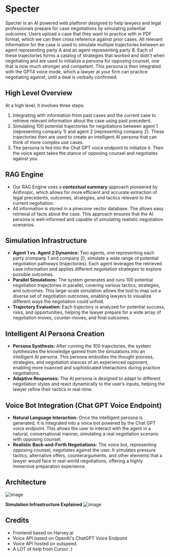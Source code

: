 # Specter
Specter is an AI powered web platform designed to help lawyers and legal professionals prepare for case negotiations by simulating potential outcomes. Users upload a case that they want to practice with in PDF format, which we can then cross reference against prior cases. All relevant information for the case is used to simulate multiple trajectories between an agent representing party A and an agent representing party B. Each of these trajectories forms a catalog of strategies that worked and didn't when negotiating and are used to initialize a persona for opposing counsel, one that is now much stronger and competent. This persona is then integrated with the GPT4 voice mode, which a lawyer at your firm can practice negotiating against, until a deal is verbally confirmed.


## High Level Overview

At a high level, it involves three steps: 
1) Integrating with information from past cases and the current case to retrieve relevant information about the case using past precedent. 
2) Simulating 100 potential trajectories for negotiations between agent 1 (representing company 1) and agent 2 (representing company 2). These trajectories then are used to create an intelligent AI persona that can think of more complex use cases. 
3) The persona is fed into the Chat GPT voice endpoint to initialize it. Then the voice agent takes the stance of opposing counsel and negotiates against you.



## RAG Engine
   - Our RAG Engine uses a **contextual summary** approach pioneered by Anthropic, which allows for more efficient and accurate extraction of legal precedents, outcomes, strategies, and tactics relevant to the current negotiation. 
   - All information is stored in a pinecone vector database. The allows easy retrieval of facts about the case. This approach ensures that the AI persona is well-informed and capable of simulating realistic negotiation scenarios. 

## Simulation Infrastructure
   - **Agent 1 vs. Agent 2 Dynamics:** Two agents, one representing each party (company 1 and company 2), simulate a wide range of potential negotiation pathways (trajectories). Each agent leverages the retrieved case information and applies different negotiation strategies to explore possible outcomes.
   - **Parallel Simulations:** The system generates and runs 100 potential negotiation trajectories in parallel, covering various tactics, strategies, and outcomes. This large-scale simulation allows the tool to map out a diverse set of negotiation outcomes, enabling lawyers to visualize different ways the negotiation could unfold.
   - **Trajectory Evaluation:** Each trajectory is analyzed for potential success, risks, and opportunities, helping the lawyer prepare for a wide array of negotiation moves, counter-moves, and final outcomes.

## Intelligent AI Persona Creation
   - **Persona Synthesis:** After running the 100 trajectories, the system synthesizes the knowledge gained from the simulations into an intelligent AI persona. This persona embodies the thought process, strategies, and negotiation stances of an experienced opponent, enabling more nuanced and sophisticated interactions during practice negotiations.
   - **Adaptive Responses:** The AI persona is designed to adapt to different negotiation styles and react dynamically to the user’s inputs, helping the lawyer refine their tactics in real-time.

## Voice Bot Integration (Chat GPT Voice Endpoint)
   - **Natural Language Interaction:** Once the intelligent persona is generated, it is integrated into a voice bot powered by the Chat GPT voice endpoint. This allows the user to interact with the agent in a natural, conversational manner, simulating a real negotiation scenario with opposing counsel.
   - **Realistic Back-and-Forth Negotiations:** The voice bot, representing opposing counsel, negotiates against the user. It simulates pressure tactics, alternative offers, counterarguments, and other elements that a lawyer would face in real-world negotiations, offering a highly immersive preparation experience.

## Architecture
![image](https://github.com/user-attachments/assets/2784feb1-fb97-465d-b319-c912f2d20474)

**Simulation Infrastructure Explained**
![image](https://github.com/user-attachments/assets/8f8cfef4-300f-49de-93e9-53d9337d07f3)

## Credits
- Frontend based on Harvey.ai 
- Voice API based on OpenAI's ChatGPT Voice Endpoint
- Voice API hosted on outspeed. 
- A LOT of help from Cursor :) 


